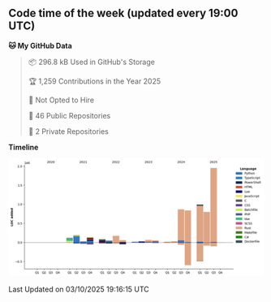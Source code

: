 ## Code time of the week (updated every 19:00 UTC)

<!--START_SECTION:waka-->
**🐱 My GitHub Data** 

> 📦 296.8 kB Used in GitHub's Storage 
 > 
> 🏆 1,259 Contributions in the Year 2025
 > 
> 🚫 Not Opted to Hire
 > 
> 📜 46 Public Repositories 
 > 
> 🔑 2 Private Repositories 
 > 
**Timeline**

![Lines of Code chart](https://raw.githubusercontent.com/SARDONYX-sard/SARDONYX-sard/main/assets/bar_graph.png)


 Last Updated on 03/10/2025 19:16:15 UTC
<!--END_SECTION:waka-->